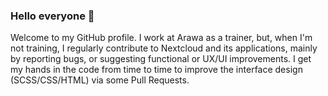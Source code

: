 ### Hello everyone 👋

Welcome to my GitHub profile. 
I work at Arawa as a trainer, but, when I'm not training, I regularly contribute to Nextcloud and its applications, mainly by reporting bugs, or suggesting functional or UX/UI improvements. I get my hands in the code from time to time to improve the interface design (SCSS/CSS/HTML) via some Pull Requests.
